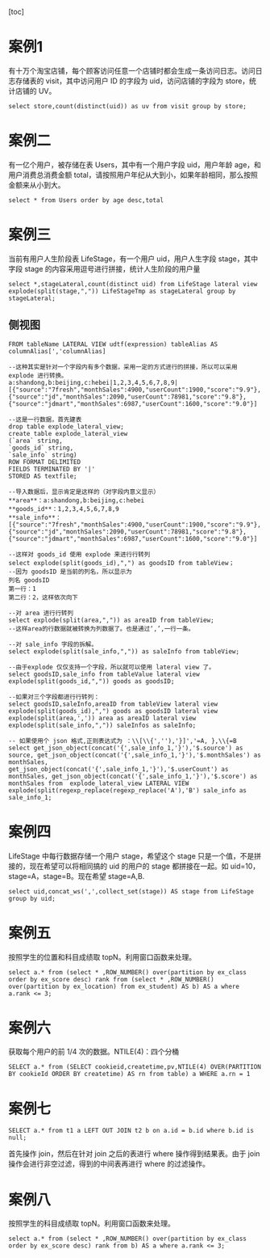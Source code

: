 [toc]

# 案例1

有十万个淘宝店铺，每个顾客访问任意一个店铺时都会生成一条访问日志。访问日志存储表的 visit，其中访问用户 ID 的字段为 uid，访问店铺的字段为 store，统计店铺的 UV。

```
select store,count(distinct(uid)) as uv from visit group by store;
```



# 案例二

有一亿个用户，被存储在表 Users，其中有一个用户字段 uid，用户年龄 age，和用户消费总消费金额 total，请按照用户年纪从大到小，如果年龄相同，那么按照金额来从小到大。

```
select * from Users order by age desc,total
```



# 案例三

当前有用户人生阶段表 LifeStage，有一个用户 uid，用户人生字段 stage，其中字段 stage 的内容采用逗号进行拼接，统计人生阶段的用户量

```
select *,stageLateral,count(distinct uid) from LifeStage lateral view explode(split(stage,",")) LifeStageTmp as stageLateral group by stageLateral;
```



## 侧视图

```
FROM tableName LATERAL VIEW udtf(expression) tableAlias AS columnAlias[','columnAlias]

--这种其实是针对一个字段内有多个数据，采用一定的方式进行的拼接，所以可以采用 explode 进行转换。
a:shandong,b:beijing,c:hebei|1,2,3,4,5,6,7,8,9|[{"source":"7fresh","monthSales":4900,"userCount":1900,"score":"9.9"},{"source":"jd","monthSales":2090,"userCount":78981,"score":"9.8"},{"source":"jdmart","monthSales":6987,"userCount":1600,"score":"9.0"}]

--这是一行数据，首先建表
drop table explode_lateral_view;
create table explode_lateral_view
(`area` string,
`goods_id` string,
`sale_info` string)
ROW FORMAT DELIMITED
FIELDS TERMINATED BY '|'
STORED AS textfile;

--导入数据后，显示肯定是这样的（对字段内意义显示）
**area**：a:shandong,b:beijing,c:hebei
**goods_id**：1,2,3,4,5,6,7,8,9
**sale_info**：[{"source":"7fresh","monthSales":4900,"userCount":1900,"score":"9.9"},{"source":"jd","monthSales":2090,"userCount":78981,"score":"9.8"},{"source":"jdmart","monthSales":6987,"userCount":1600,"score":"9.0"}]

--这样对 goods_id 使用 explode 来进行行转列
select explode(split(goods_id),",") as goodsID from tableView；
--因为 goodsID 是当前的列名，所以显示为
列名 goodsID
第一行：1
第二行：2，这样依次向下

--对 area 进行行转列
select explode(split(area,",")) as areaID from tableView;
--这样area的行数据就被转换为列数据了。也是通过‘,’,一行一条。

--对 sale_info 字段的拆解。
select explode(split(sale_info,",")) as saleInfo from tableView;

--由于explode 仅仅支持一个字段，所以就可以使用 lateral view 了。
select goodsID,sale_info from tableValue lateral view explode(split(goods_id,",")) goods as goodsID;

--如果对三个字段都进行行转列：
select goodsID,saleInfo,areaID from tableView lateral view explode(split(goods_id),",") goods as goodsID lateral view explode(split(area,',')) area as areaID lateral view explode(split(sale_info,",")) saleInfos as saleInfo;

-- 如果使用个 json 格式,正则表达式为 ：\\[\\{',''),'}]','=A, },\\{=B
select get_json_object(concat('{',sale_info_1,'}'),'$.source') as source, get_json_object(concat('{',sale_info_1,'}'),'$.monthSales') as monthSales,
get_json_object(concat('{',sale_info_1,'}'),'$.userCount') as monthSales, get_json_object(concat('{',sale_info_1,'}'),'$.score') as monthSales from  explode_lateral_view LATERAL VIEW explode(split(regexp_replace(regexp_replace('A'),'B') sale_info as sale_info_1;
```



# 案例四

LifeStage 中每行数据存储一个用户 stage，希望这个 stage 只是一个值，不是拼接的，现在希望可以将相同搞的 uid 的用户的 stage 都拼接在一起。如 uid=10，stage=A，stage=B。现在希望 stage=A,B.

```
select uid,concat_ws(',',collect_set(stage)) AS stage from LifeStage group by uid;
```



# 案例五

按照学生的位置和科目成绩取 topN。利用窗口函数来处理。

```
select a.* from (select * ,ROW_NUMBER() over(partition by ex_class order by ex_score desc) rank from (select * ,ROW_NUMBER() over(partition by ex_location) from ex_student) AS b) AS a where a.rank <= 3;
```



# 案例六

获取每个用户的前 1/4 次的数据。NTILE(4)：四个分桶

```
SELECT a.* from (SELECT cookieid,createtime,pv,NTILE(4) OVER(PARTITION BY cookieId ORDER BY createtime) AS rn from table) a WHERE a.rn = 1
```



# 案例七

```
SELECT a.* from t1 a LEFT OUT JOIN t2 b on a.id = b.id where b.id is null;
```

首先操作 join，然后在针对 join 之后的表进行 where 操作得到结果表。由于 join 操作会进行非空过滤，得到的中间表再进行 where 的过滤操作。



# 案例八

按照学生的科目成绩取 topN。利用窗口函数来处理。

```
select a.* from (select * ,ROW_NUMBER() over(partition by ex_class order by ex_score desc) rank from b) AS a where a.rank <= 3;
```

